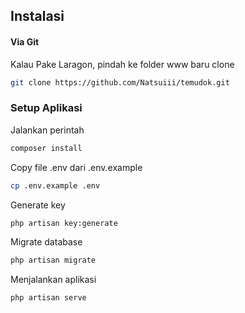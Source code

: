 ## Instalasi
#### Via Git

Kalau Pake Laragon, pindah ke folder www baru clone

```bash
git clone https://github.com/Natsuiii/temudok.git
```

### Setup Aplikasi
Jalankan perintah 

```bash
composer install
```
Copy file .env dari .env.example
```bash
cp .env.example .env
```
Generate key
```bash
php artisan key:generate
```
Migrate database
```bash
php artisan migrate
```

Menjalankan aplikasi
```bash
php artisan serve
```